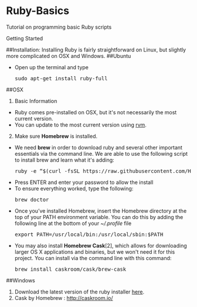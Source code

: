 # Ruby-Basics
Tutorial on programming basic Ruby scripts

Getting Started


##Installation:
  Installing Ruby is fairly straightforward on Linux, but slightly more complicated on OSX and Windows. 
##Ubuntu
* Open up the terminal and type 
  <pre>sudo apt-get install ruby-full </pre>

##OSX
1. Basic Information
  * Ruby comes pre-installed on OSX, but it's not necessarily the most current version. 
  * You can update to the most current version using [rvm](https://rvm.io/).

2. Make sure **Homebrew** is installed.  
  * We need **brew** in order to download ruby and several other important essentials via the command line. We are able to use the following script to install brew and learn what it's adding:
    <pre>ruby -e “$(curl -fsSL https://raw.githubusercontent.com/Homebrew/install/master/install)”</pre>
  * Press ENTER and enter your password to allow the install
  * To ensure everything worked, type the following:
    <pre>brew doctor</pre>
  * Once you’ve installed Homebrew, insert the Homebrew directory at the top of your PATH environment variable. You can do this by adding the following line at the bottom of your *~/.profile* file
    <pre>export PATH=/usr/local/bin:/usr/local/sbin:$PATH</pre>
  * You may also install **Homebrew Cask**[2], which allows for downloading larger OS X applications and binaries, but we won't need it for this project. You can install via the command line with this command:
    <pre>brew install caskroom/cask/brew-cask</pre>

##Windows
1. Download the latest version of the ruby installer [here](http://rubyinstaller.org/downloads/).
2. Cask by Homebrew : http://caskroom.io/
  
